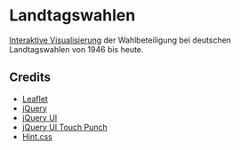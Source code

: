 Landtagswahlen
==============

[Interaktive Visualisierung](http://isellsoap.github.com/landtagswahlen/) der Wahlbeteiligung bei deutschen Landtagswahlen von 1946 bis heute.

## Credits

* [Leaflet](http://leafletjs.com/)
* [jQuery](http://jquery.com/)
* [jQuery UI](http://jqueryui.com/)
* [jQuery UI Touch Punch](https://github.com/furf/jquery-ui-touch-punch)
* [Hint.css](https://github.com/chinchang/hint.css)